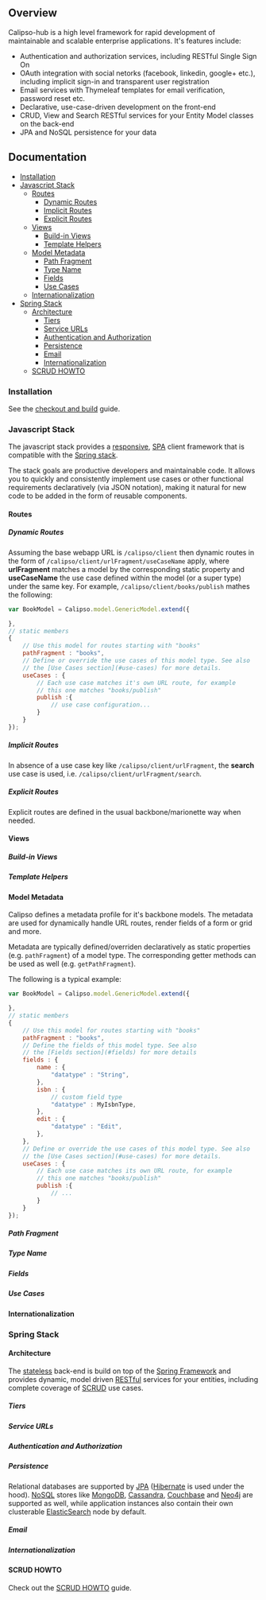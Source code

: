 
## Overview

Calipso-hub is a high level framework for rapid development of maintainable and scalable enterprise applications. It's features include:

 - Authentication and authorization services, including RESTful Single Sign On
 - OAuth integration with social netorks (facebook, linkedin, google+ etc.), including implicit sign-in and transparent user registration
 - Email services with Thymeleaf templates for email verification, password reset etc.
 - Declarative, use-case-driven development on the front-end
 - CRUD, View and Search RESTful services for your Entity Model classes on the back-end
 - JPA and NoSQL persistence for your data

## Documentation

 - [Installation](#installation)
 - [Javascript Stack](#javascript-stack)
   - [Routes](#routes)
     - [Dynamic Routes](#dynamic-routes)
     - [Implicit Routes](#implicit-routes)
     - [Explicit Routes](#explicit-routes)
   - [Views](#views)
     - [Build-in Views](#build-in-views)
     - [Template Helpers](#template-helpers)
   - [Model Metadata](#model-metadata)
     - [Path Fragment](#path-fragment)
     - [Type Name](#type-name)
     - [Fields](#fields)
     - [Use Cases](#use-cases)
   - [Internationalization](#internationalization)
 - [Spring Stack](#spring-stack)
   - [Architecture](#architecture)
     - [Tiers](#tiers)
     - [Service URLs](#service-urls)
     - [Authentication and Authorization](#authentication-and-authorization)
     - [Persistence](#persistence)
     - [Email](#email)
     - [Internationalization](#internationalization)
   - [SCRUD HOWTO](#scrud-howto)


### Installation

See the [checkout and build](docs/checkout_and_build.md) guide.

### Javascript Stack

The javascript stack provides a [responsive](https://en.wikipedia.org/wiki/Responsive_web_design),
[SPA](http://en.wikipedia.org/wiki/Single-page_application) client framework that is compatible
with the [Spring stack](#spring-stack).

The stack goals are productive developers and maintainable code. It allows you to quickly and
consistently implement use cases or other functional requirements declaratively (via JSON notation),
making it natural for new code to be added in the form of reusable components.

#### Routes

##### Dynamic Routes

Assuming the base webapp URL is `/calipso/client` then dynamic routes in the form
of `/calipso/client/urlFragment/useCaseName` apply, where __urlFragment__ matches a model by the
corresponding static property and __useCaseName__ the use case defined within the model (or a super type)
under the same key. For example, `/calipso/client/books/publish` mathes the following:


```javascript
var BookModel = Calipso.model.GenericModel.extend({

},
// static members
{
    // Use this model for routes starting with "books"
    pathFragment : "books",
    // Define or override the use cases of this model type. See also  
    // the [Use Cases section](#use-cases) for more details.
    useCases : {
        // Each use case matches it's own URL route, for example
        // this one matches "books/publish"
        publish :{
            // use case configuration...
        }
    }
});
```

##### Implicit Routes

In absence of a use case key like `/calipso/client/urlFragment`, the __search__ use case is used, i.e.
`/calipso/client/urlFragment/search`.

##### Explicit Routes

Explicit routes are defined in the usual backbone/marionette way when needed.


#### Views

##### Build-in Views

##### Template Helpers

#### Model Metadata

Calipso defines a metadata profile for it's backbone models. The metadata are used for
dynamically handle URL routes, render fields of a form or grid and more.

Metadata are typically defined/overriden declaratively as static properties (e.g. `pathFragment`)
of a model type. The corresponding getter methods can be used as well (e.g. `getPathFragment`).

The following is a typical example:

```javascript
var BookModel = Calipso.model.GenericModel.extend({

},
// static members
{
    // Use this model for routes starting with "books"
    pathFragment : "books",
    // Define the fields of this model type. See also  
    // the [Fields section](#fields) for more details
    fields : {
        name : {
            "datatype" : "String",
        },
        isbn : {
            // custom field type
            "datatype" : MyIsbnType,
        },
        edit : {
            "datatype" : "Edit",
        },
    },
    // Define or override the use cases of this model type. See also  
    // the [Use Cases section](#use-cases) for more details.
    useCases : {
        // Each use case matches its own URL route, for example
        // this one matches "books/publish"
        publish :{
            // ...
        }
    }
});
```

##### Path Fragment

##### Type Name

##### Fields

##### Use Cases

#### Internationalization

### Spring Stack

#### Architecture

The [stateless](https://en.wikipedia.org/wiki/Stateless_protocol) back-end is build on top of the [Spring Framework](https://projects.spring.io/spring-framework/) and provides dynamic, model driven [RESTful](https://en.wikipedia.org/wiki/Representational_state_transfer) services for your entities, including complete coverage of [SCRUD](https://en.wikipedia.org/wiki/Create,_read,_update_and_delete) use cases.

##### Tiers

##### Service URLs

##### Authentication and Authorization

##### Persistence

Relational databases are supported by [JPA](https://en.wikipedia.org/wiki/Java_Persistence_API) ([Hibernate](http://hibernate.org/) is used under the hood).
[NoSQL](https://en.wikipedia.org/wiki/NoSQL) stores like [MongoDB](https://www.mongodb.org/), [Cassandra](http://cassandra.apache.org/),
[Couchbase](http://www.couchbase.com) and [Neo4j](http://neo4j.com/) are supported as well, while application instances also contain
their own clusterable [ElasticSearch](https://www.elastic.co/) node by default.

##### Email

##### Internationalization

#### SCRUD HOWTO

Check out the [SCRUD HOWTO](docs/scrud_howto.md) guide.
